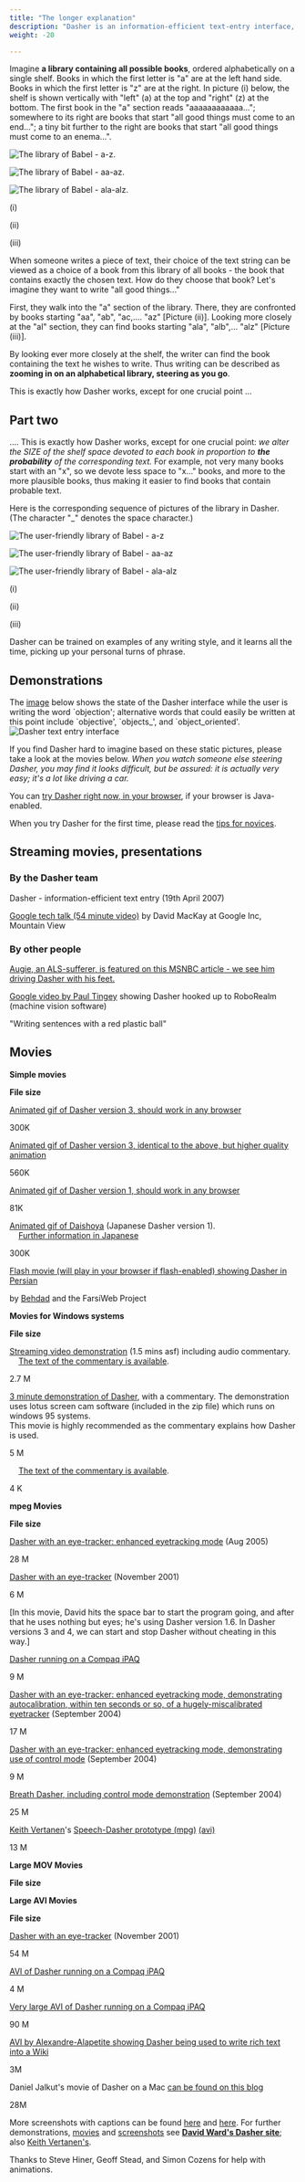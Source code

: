 ```yaml
---
title: "The longer explanation"
description: "Dasher is an information-efficient text-entry interface, driven by natural continuous pointing gestures. Dasher is a competitive text-entry system wherever a full-size keyboard cannot be used."
weight: -20

---
```


Imagine **a library containing all possible books**, ordered alphabetically on a single shelf. Books in which the first letter is "a" are at the left hand side. Books in which the first letter is "z" are at the right. In picture (i) below, the shelf is shown vertically with "left" (a) at the top and "right" (z) at the bottom. The first book in the "a" section reads "aaaaaaaaaaaa..."; somewhere to its right are books that start "all good things must come to an end..."; a tiny bit further to the right are books that start "all good things must come to an enema...".

![The library of Babel - a-z.](/dasher/images/a-z.gif.50.gif)

![The library of Babel - aa-az.](/dasher/images/aa-az.gif.50.gif)

![The library of Babel - ala-alz.](/dasher/images/ala-alz.gif.50.gif)

(i)

(ii)

(iii)

When someone writes a piece of text, their choice of the text string can be viewed as a choice of a book from this library of all books - the book that contains exactly the chosen text. How do they choose that book? Let's imagine they want to write "all good things..."

First, they walk into the "a" section of the library. There, they are confronted by books starting "aa", "ab", "ac,.... "az" \[Picture (ii)\]. Looking more closely at the "al" section, they can find books starting "ala", "alb",... "alz" \[Picture (iii)\].

By looking ever more closely at the shelf, the writer can find the book containing the text he wishes to write. Thus writing can be described as **zooming in on an alphabetical library, steering as you go**.

This is exactly how Dasher works, except for one crucial point ...

## Part two

.... This is exactly how Dasher works, except for one crucial point: _we alter the SIZE of the shelf space devoted to each book in proportion to **the probability** of the corresponding text._ For example, not very many books start with an "x", so we devote less space to "x..." books, and more to the more plausible books, thus making it easier to find books that contain probable text.

Here is the corresponding sequence of pictures of the library in Dasher. (The character "_" denotes the space character.)

![The user-friendly library of Babel - a-z](/dasher/images/a-z.m.gif.50.gif)

![The user-friendly library of Babel - aa-az](/dasher/images/aa-az.m.gif.50.gif)

![The user-friendly library of Babel - ala-alz](/dasher/images/ala-alz.m.gif.50.gif)

(i)

(ii)

(iii)

Dasher can be trained on examples of any writing style, and it learns all the time, picking up your personal turns of phrase.

## Demonstrations

The [image](/dasher/images/object.gif) below shows the state of the Dasher interface while the user is writing the word \`objection'; alternative words that could easily be written at this point include \`objective', \`objects_', and \`object_oriented'.  
![Dasher text entry interface](/dasher/images/object.gif)

If you find Dasher hard to imagine based on these static pictures, please take a look at the movies below. _When you watch someone else steering Dasher, you may find it looks difficult, but be assured: it is actually very easy; it's a lot like driving a car._

You can [try Dasher right now, in your browser](TryJavaDasherNow.html), if your browser is Java-enabled.

When you try Dasher for the first time, please read the [tips for novices](tips.html).

Streaming movies, presentations
-------------------------------

### By the Dasher team

Dasher - information-efficient text entry (19th April 2007)

[Google tech talk (54 minute video)](http://video.google.com/videoplay?docid=5078334075080674416) by David MacKay at Google Inc, Mountain View

### By other people

[Augie, an ALS-sufferer, is featured on this MSNBC article - we see him driving Dasher with his feet.](http://today.msnbc.msn.com/id/26184891/#29955316)

[Google video by Paul Tingey](http://www.youtube.com/watch?v=IK5_QYv3kf0) showing Dasher hooked up to RoboRealm (machine vision software)

"Writing sentences with a red plastic ball"

Movies
------

**Simple movies**

**File size**

[Animated gif of Dasher version 3, should work in any browser](/dasher/images/newdasher.gif)

300K

[Animated gif of Dasher version 3, identical to the above, but higher quality animation](/dasher/images/newdasher.gif)

560K

[Animated gif of Dasher version 1, should work in any browser](http://www.inference.phy.cam.ac.uk/djw30/dasher/dasher.gif)

81K

[Animated gif of Daishoya](/dasher/japanese/anim.gif) (Japanese Dasher version 1).  
    [Further information in Japanese](/dasher/japanese/script.html)

300K

[Flash movie (will play in your browser if flash-enabled) showing Dasher in Persian](http://behdad.org/blog/mces/dasher/dasher.htm)

by [Behdad](http://mces.blogspot.com/2005/07/persian-dasher.html) and the FarsiWeb Project

**Movies for Windows systems**

**File size**

[Streaming video demonstration](/dasher/movies/20020520_demo.asf) (1.5 mins asf) including audio commentary.  
    [The text of the commentary is available](020520text.html).

2.7 M  

[3 minute demonstration of Dasher](/dasher/movies/dasherlotusdemo.zip), with a commentary. The demonstration uses lotus screen cam software (included in the zip file) which runs on windows 95 systems.  
This movie is highly recommended as the commentary explains how Dasher is used.

5 M

    [The text of the commentary is available](/dasher/movies/lotusscript.txt).

4 K

**mpeg Movies**

**File size**

[Dasher with an eye-tracker: enhanced eyetracking mode](/dasher/movies/EyeDasher.4800.mpg) (Aug 2005)

28 M  

[Dasher with an eye-tracker](http://www.inference.phy.cam.ac.uk/djw30/dasher/movies/eye.mpg) (November 2001)

6 M  

\[In this movie, David hits the space bar to start the program going, and after that he uses nothing but eyes; he's using Dasher version 1.6. In Dasher versions 3 and 4, we can start and stop Dasher without cheating in this way.\]

[Dasher running on a Compaq iPAQ](http://www.inference.phy.cam.ac.uk/djw30/dasher/movies/ipaq.mpg)

9 M  

[Dasher with an eye-tracker: enhanced eyetracking mode, demonstrating autocalibration, within ten seconds or so, of a hugely-miscalibrated eyetracker](/dasher/movies/DasherEyetracker.mpg) (September 2004)

17 M  

[Dasher with an eye-tracker: enhanced eyetracking mode, demonstrating use of control mode](/dasher/movies/ControlMode.mpg) (September 2004)

9 M

[Breath Dasher, including control mode demonstration](/dasher/movies/BreathDasher.mpg) (September 2004)

25 M

[Keith Vertanen](http://www.inference.phy.cam.ac.uk/kv227/speechdasher/)'s [Speech-Dasher prototype (mpg)](http://www.inference.phy.cam.ac.uk/kv227/videos/dasher_the_hibernating_skunk.mpg) [(avi)](http://www.inference.phy.cam.ac.uk/kv227/videos/dasher_the_hibernating_skunk.avi)

13 M  

**Large MOV Movies**

**File size**

**Large AVI Movies**

**File size**

[Dasher with an eye-tracker](http://www.inference.phy.cam.ac.uk/djw30/dasher/movies/eye.avi) (November 2001)

54 M  

[AVI of Dasher running on a Compaq iPAQ](http://www.inference.phy.cam.ac.uk/djw30/dasher/movies/pocket.avi)

4 M  

[Very large AVI of Dasher running on a Compaq iPAQ](http://www.inference.phy.cam.ac.uk/djw30/dasher/movies/ipaq.avi)

90 M  

[AVI by Alexandre-Alapetite showing Dasher being used to write rich text into a Wiki](http://alexandre.alapetite.net/prive/temp/20050706-COGAIN-LiveWiki-Dasher-Alexandre-Alapetite.avi)

3M

Daniel Jalkut's movie of Dasher on a Mac [can be found on this blog](http://www.red-sweater.com/blog/345/dasher-alternative-input)

28M

More screenshots with captions can be found [here](MoreScreen.html) and [here](Images.html). For further demonstrations, [movies](http://www.inference.phy.cam.ac.uk/djw30/dasher/movies.html) and [screenshots](http://www.inference.phy.cam.ac.uk/djw30/dasher/screenshots.html) see [**David Ward's Dasher site**](http://www.inference.phy.cam.ac.uk/djw30/dasher/); also [Keith Vertanen's](http://www.inference.phy.cam.ac.uk/kv227/videos/).

Thanks to Steve Hiner, Geoff Stead, and Simon Cozens for help with animations.